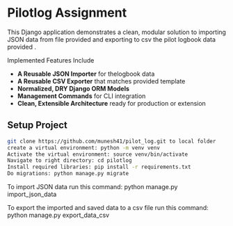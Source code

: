 # Pilotlog Assignment

This Django application demonstrates a clean, modular solution to importing JSON data from file provided and exporting to csv the pilot logbook data provided .

Implemented  Features Include

- **A Reusable JSON Importer** for thelogbook data
- **A Reusable CSV Exporter** that matches provided template
- **Normalized, DRY Django ORM Models**
- **Management Commands** for CLI integration
- **Clean, Extensible Architecture** ready for production or extension

##  Setup Project

```bash
git clone https://github.com/munesh41/pilot_log.git to local folder
create a virtual environment: python -m venv venv
Activate the virtual environment: source venv/bin/activate
Navigate to right directory: cd pilotlog
Install required libraries: pip install -r requirements.txt
Do migrations: python manage.py migrate

```
To import JSON data run this command: python manage.py import_json_data

To export the imported and saved data to a csv file  run this command: python manage.py export_data_csv

